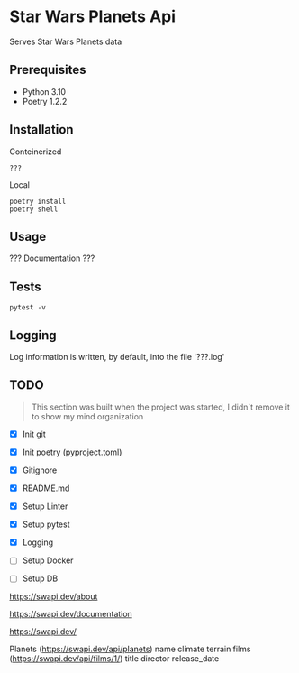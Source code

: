 # Star Wars Planets Api

Serves Star Wars Planets data

## Prerequisites

- Python 3.10
- Poetry 1.2.2

## Installation
Conteinerized
```
???
```

Local
```
poetry install
poetry shell
```

## Usage
??? Documentation ??? 

## Tests
```
pytest -v
```

## Logging

Log information is written, by default, into the file '???.log'


## TODO

> This section was built when the project was started, I didn`t remove it to show my mind organization

- [x] Init git
- [x] Init poetry (pyproject.toml)
- [x] Gitignore
- [x] README.md
- [x] Setup Linter
- [x] Setup pytest
- [x] Logging
- [ ] Setup Docker
- [ ] Setup DB



https://swapi.dev/about

https://swapi.dev/documentation

https://swapi.dev/

Planets (https://swapi.dev/api/planets)
    name
    climate
    terrain
    films (https://swapi.dev/api/films/1/)
        title
        director
        release_date